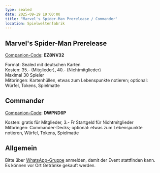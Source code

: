 ```yaml
---
type: sealed
date: 2025-09-19 19:00:00
title: "Marvel's Spider-Man Prerelease / Commander"
location: Spielweltenfabrik
---
```

## Marvel's Spider-Man Prerelease
[Companion-Code](/faq/#was-hat-es-mit-dem-companion-code-auf-sich): **EZ8NV32**

Format: Sealed mit deutschen Karten \
Kosten: 35.- (Mitglieder), 40.- (Nichtmitglieder) \
Maximal 30 Spieler \
Mitbringen: Kartenhüllen, etwas zum Lebenspunkte notieren; optional: Würfel, Tokens, Spielmatte

## Commander
[Companion-Code](/faq/#was-hat-es-mit-dem-companion-code-auf-sich): **DWPND6P**

Kosten: gratis für Mitglieder, 3.- Fr Startgeld für Nichtmitglieder \
Mitbringen: Commander-Decks; optional: etwas zum Lebenspunkte notieren, Würfel, Tokens, Spielmatte

## Allgemein
Bitte über [WhatsApp-Gruppe](https://chat.whatsapp.com/HQ7IINFrZB63esDNRqsIUw) anmelden, damit der Event stattfinden kann. \
Es können vor Ort Getränke gekauft werden.
